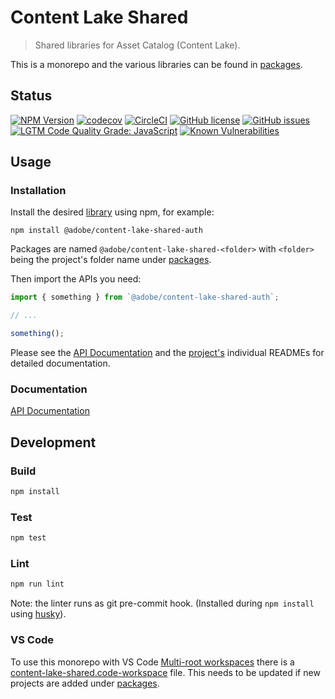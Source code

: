 # Content Lake Shared

> Shared libraries for Asset Catalog (Content Lake).

This is a monorepo and the various libraries can be found in [packages](packages/).

## Status

[![NPM Version](https://img.shields.io/npm/v/@adobe/content-lake-shared.svg)](https://www.npmjs.com/package/@adobe/content-lake-shared)
[![codecov](https://img.shields.io/codecov/c/github/adobe/content-lake-shared.svg)](https://codecov.io/gh/adobe/content-lake-shared)
[![CircleCI](https://img.shields.io/circleci/project/github/adobe/content-lake-shared.svg)](https://circleci.com/gh/adobe/content-lake-shared)
[![GitHub license](https://img.shields.io/github/license/adobe/content-lake-shared.svg)](https://github.com/adobe/content-lake-shared/blob/main/LICENSE.txt)
[![GitHub issues](https://img.shields.io/github/issues/adobe/content-lake-shared.svg)](https://github.com/adobe/content-lake-shared/issues)
[![LGTM Code Quality Grade: JavaScript](https://img.shields.io/lgtm/grade/javascript/g/adobe/content-lake-shared.svg?logo=lgtm&logoWidth=18)](https://lgtm.com/projects/g/adobe/content-lake-shared) 
[![Known Vulnerabilities](https://snyk.io/test/github/adobe/content-lake-shared/badge.svg?targetFile=package.json)](https://snyk.io/test/github/adobe/content-lake-shared?targetFile=package.json)

## Usage

### Installation

Install the desired [library](packages) using npm, for example:

```
npm install @adobe/content-lake-shared-auth
```

Packages are named `@adobe/content-lake-shared-<folder>` with `<folder>` being the project's folder name under [packages](packages/).

Then import the APIs you need:

```javascript
import { something } from `@adobe/content-lake-shared-auth`;

// ...

something();
```

Please see the [API Documentation](docs/API.md) and the [project's](packages/) individual READMEs for detailed documentation.

### Documentation

[API Documentation](docs/API.md)


## Development


### Build

```bash
npm install
```

### Test

```bash
npm test
```

### Lint

```bash
npm run lint
```

Note: the linter runs as git pre-commit hook. (Installed during `npm install` using [husky](https://github.com/typicode/husky)).

### VS Code

To use this monorepo with VS Code [Multi-root workspaces](https://code.visualstudio.com/docs/editor/multi-root-workspaces) there is a [content-lake-shared.code-workspace](content-lake-shared.code-workspace) file. This needs to be updated if new projects are added under [packages](packages/).

